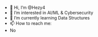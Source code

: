 - 👋 Hi, I’m @Hezy4
- 👀 I’m interested in AI/ML & Cybersecurity
- 🌱 I’m currently learning Data Structures
- 📫 How to reach me:
- No

<!---
henryboes25/henryboes25 is a ✨ special ✨ repository because its `README.md` (this file) appears on your GitHub profile.
You can click the Preview link to take a look at your changes.
--->
